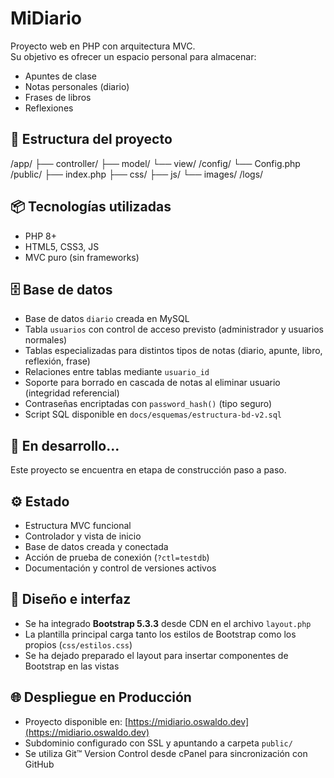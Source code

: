 # MiDiario

Proyecto web en PHP con arquitectura MVC.  
Su objetivo es ofrecer un espacio personal para almacenar:

- Apuntes de clase
- Notas personales (diario)
- Frases de libros
- Reflexiones

## 📁 Estructura del proyecto

/app/
├── controller/
├── model/
└── view/
/config/
└── Config.php
/public/
├── index.php
├── css/
├── js/
└── images/
/logs/

## 📦 Tecnologías utilizadas

- PHP 8+
- HTML5, CSS3, JS
- MVC puro (sin frameworks)

## 🗄️ Base de datos

- Base de datos `diario` creada en MySQL
- Tabla `usuarios` con control de acceso previsto (administrador y usuarios normales)
- Tablas especializadas para distintos tipos de notas (diario, apunte, libro, reflexión, frase)
- Relaciones entre tablas mediante `usuario_id`
- Soporte para borrado en cascada de notas al eliminar usuario (integridad referencial)
- Contraseñas encriptadas con `password_hash()` (tipo seguro)
- Script SQL disponible en `docs/esquemas/estructura-bd-v2.sql`

## 🚀 En desarrollo...

Este proyecto se encuentra en etapa de construcción paso a paso.

## ⚙️ Estado

- Estructura MVC funcional
- Controlador y vista de inicio
- Base de datos creada y conectada
- Acción de prueba de conexión (`?ctl=testdb`)
- Documentación y control de versiones activos
## 🎨 Diseño e interfaz

- Se ha integrado **Bootstrap 5.3.3** desde CDN en el archivo `layout.php`
- La plantilla principal carga tanto los estilos de Bootstrap como los propios (`css/estilos.css`)
- Se ha dejado preparado el layout para insertar componentes de Bootstrap en las vistas

## 🌐 Despliegue en Producción

- Proyecto disponible en: [https://midiario.oswaldo.dev](https://midiario.oswaldo.dev)
- Subdominio configurado con SSL y apuntando a carpeta `public/`
- Se utiliza Git™ Version Control desde cPanel para sincronización con GitHub

